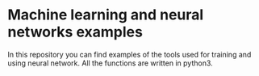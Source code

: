 # Machine learning and neural networks examples
In this repository you can find examples of the tools used for training and using neural network.
All the functions are written in python3.